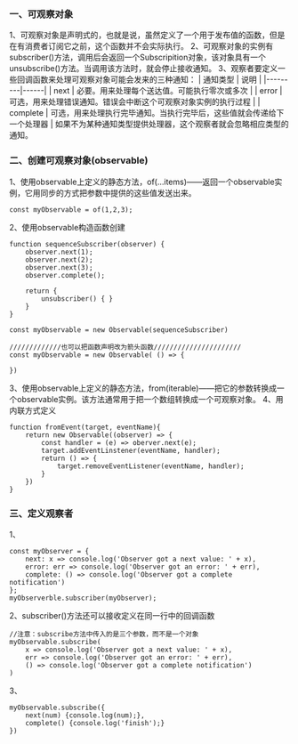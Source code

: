 ### 一、可观察对象
1、可观察对象是声明式的，也就是说，虽然定义了一个用于发布值的函数，但是在有消费者订阅它之前，这个函数并不会实际执行。
2、可观察对象的实例有subscriber()方法，调用后会返回一个Subscripition对象，该对象具有一个unsubscribe()方法。当调用该方法时，就会停止接收通知。
3、观察者要定义一些回调函数来处理可观察对象可能会发来的三种通知：
| 通知类型 | 说明 |
|---------|------|
| next | 必要。用来处理每个送达值。可能执行零次或多次 |
| error | 可选，用来处理错误通知。错误会中断这个可观察对象实例的执行过程 |
| complete | 可选，用来处理执行完毕通知。当执行完毕后，这些值就会传递给下一个处理器 |
如果不为某种通知类型提供处理器，这个观察者就会忽略相应类型的通知。

### 二、创建可观察对象(observable)
1、使用observable上定义的静态方法，of(...items)——返回一个observable实例，它用同步的方式把参数中提供的这些值发送出来。
```
const myObservable = of(1,2,3);
```
2、使用observable构造函数创建
```
function sequenceSubscriber(observer) {
    observer.next(1);
    observer.next(2);
    observer.next(3);
    observer.complete();

    return {
        unsubscriber() { }
    }
}

const myObservable = new Observable(sequenceSubscriber)

/////////////也可以把函数声明改为箭头函数//////////////////////
const myObservable = new Observable( () => {

})
```
3、使用observable上定义的静态方法，from(iterable)——把它的参数转换成一个observable实例。该方法通常用于把一个数组转换成一个可观察对象。
4、用内联方式定义
```
function fromEvent(target, eventName){
    return new Observable((observer) => {
        const handler = (e) => oberver.next(e);
        target.addEventLinstener(eventName, handler);
        return () => {
            target.removeEventListener(eventName, handler);
        }
    })
}
```

### 三、定义观察者
1、
```
const myObserver = {
    next: x => console.log('Observer got a next value: ' + x),
    error: err => console.log('Observer got an error: ' + err),
    complete: () => console.log('Observer got a complete notification')
};
myObserverble.subscriber(myObserver);
```
2、subscriber()方法还可以接收定义在同一行中的回调函数
```
//注意：subscribe方法中传入的是三个参数，而不是一个对象
myObservable.subscribe(
    x => console.log('Observer got a next value: ' + x),
    err => console.log('Observer got an error: ' + err),
    () => console.log('Observer got a complete notification')
)
```
3、
```
myObservable.subscribe({
    next(num) {console.log(num);},
    complete() {console.log('finish');}
})
```